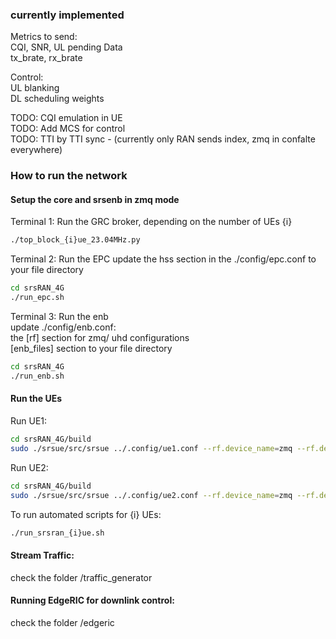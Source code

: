 ### currently implemented

Metrics to send:  
CQI, SNR, UL pending Data  
tx_brate, rx_brate   

Control:  
UL blanking  
DL scheduling weights

TODO: CQI emulation in UE  
TODO: Add MCS for control  
TODO: TTI by TTI sync - (currently only RAN sends index, zmq in confalte everywhere)

### How to run the network 

#### Setup the core and srsenb in zmq mode
Terminal 1: Run the GRC broker, depending on the number of UEs {i}  
```bash
./top_block_{i}ue_23.04MHz.py
```
Terminal 2: Run the EPC 
update the hss section in the ./config/epc.conf to your file directory  
```bash
cd srsRAN_4G
./run_epc.sh
```

Terminal 3: Run the enb  
update ./config/enb.conf:    
the [rf] section for zmq/ uhd configurations  
[enb_files] section to your file directory    

```bash
cd srsRAN_4G
./run_enb.sh
```
#### Run the UEs 
Run UE1:  
```bash
cd srsRAN_4G/build
sudo ./srsue/src/srsue ../.config/ue1.conf --rf.device_name=zmq --rf.device_args="tx_port=tcp://*:2001,rx_port=tcp://localhost:2000,id=ue,base_srate=23.04e6" --gw.netns=ue1
```
Run UE2: 
```bash
cd srsRAN_4G/build
sudo ./srsue/src/srsue ../.config/ue2.conf --rf.device_name=zmq --rf.device_args="tx_port=tcp://*:2011,rx_port=tcp://localhost:2010,id=ue,base_srate=23.04e6" --gw.netns=ue2
```

To run automated scripts for {i} UEs:  
```bash
./run_srsran_{i}ue.sh
```

#### Stream Traffic:
check the folder /traffic_generator

#### Running EdgeRIC for downlink control:
check the folder /edgeric

